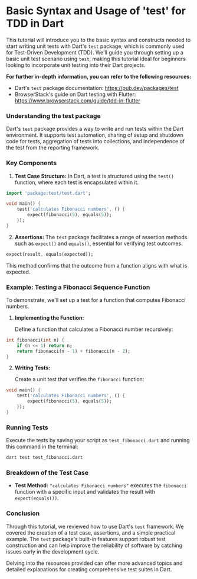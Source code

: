# Basic Syntax and Usage of 'test' for TDD in Dart

This tutorial will introduce you to the basic syntax and constructs needed to start writing unit tests with Dart's `test` package, which is commonly used for Test-Driven Development (TDD). We'll guide you through setting up a basic unit test scenario using `test`, making this tutorial ideal for beginners looking to incorporate unit testing into their Dart projects.

**For further in-depth information, you can refer to the following resources:**

- Dart's `test` package documentation: https://pub.dev/packages/test
- BrowserStack's guide on Dart testing with Flutter: https://www.browserstack.com/guide/tdd-in-flutter

### Understanding the test package

Dart's `test` package provides a way to write and run tests within the Dart environment. It supports test automation, sharing of setup and shutdown code for tests, aggregation of tests into collections, and independence of the test from the reporting framework.

### Key Components

1. **Test Case Structure:**
   In Dart, a test is structured using the `test()` function, where each test is encapsulated within it.

```dart
import 'package:test/test.dart';

void main() {
    test('calculates Fibonacci numbers', () {
        expect(fibonacci(5), equals(5));
    });
}
```

2. **Assertions:**
   The `test` package facilitates a range of assertion methods such as `expect()` and `equals()`, essential for verifying test outcomes.

```dart
expect(result, equals(expected));
```

This method confirms that the outcome from a function aligns with what is expected.

### Example: Testing a Fibonacci Sequence Function

To demonstrate, we'll set up a test for a function that computes Fibonacci numbers.

1. **Implementing the Function:**

   Define a function that calculates a Fibonacci number recursively:

```dart
int fibonacci(int n) {
    if (n <= 1) return n;
    return fibonacci(n - 1) + fibonacci(n - 2);
}
```

2. **Writing Tests:**

   Create a unit test that verifies the `fibonacci` function:

```dart
void main() {
    test('calculates Fibonacci numbers', () {
        expect(fibonacci(5), equals(5));
    });
}
```

### Running Tests

Execute the tests by saving your script as `test_fibonacci.dart` and running this command in the terminal:

```bash
dart test test_fibonacci.dart
```

### Breakdown of the Test Case

- **Test Method:** `"calculates Fibonacci numbers"` executes the `fibonacci` function with a specific input and validates the result with `expect(equals())`.

### Conclusion

Through this tutorial, we reviewed how to use Dart's `test` framework. We covered the creation of a test case, assertions, and a simple practical example. The `test` package's built-in features support robust test construction and can help improve the reliability of software by catching issues early in the development cycle.

Delving into the resources provided can offer more advanced topics and detailed explanations for creating comprehensive test suites in Dart.
